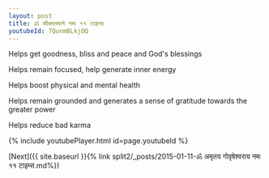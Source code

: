 ```yaml
---
layout: post
title: ॐ सीक्ष्मतमाने नमः ११ टाइम्स
youtubeId: 7QunmBLkjOQ
---
```

 
 
Helps get goodness, bliss and peace and God's blessings
 
Helps remain focused, help generate inner energy 
 
Helps boost physical and mental health 
 
Helps remain grounded and generates a sense of gratitude towards the greater power 
 
Helps reduce bad karma
 
 
 
 


{% include youtubePlayer.html id=page.youtubeId %}
 
[Next]({{ site.baseurl }}{% link  split2/_posts/2015-01-11-ॐ अमृतय गोवृषेश्वराय नमः ११ टाइम्स.md%})
 

